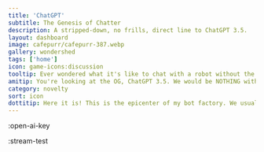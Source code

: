 ```yaml
---
title: 'ChatGPT'
subtitle: The Genesis of Chatter
description: A stripped-down, no frills, direct line to ChatGPT 3.5.
layout: dashboard
image: cafepurr/cafepurr-387.webp
gallery: wondershed
tags: ['home']
icon: game-icons:discussion
tooltip: Ever wondered what it's like to chat with a robot without the bells and whistles? You've come to the right place!
amitip: You're looking at the OG, ChatGPT 3.5. We would be NOTHING without this kindest of robots leading the way.
category: novelty
sort: icon
dottitip: Here it is! This is the epicenter of my bot factory. We usually process our requests through a Kind Robot, but this is a direct line if you want to cut out any falderall.
---
```

:open-ai-key

:stream-test
